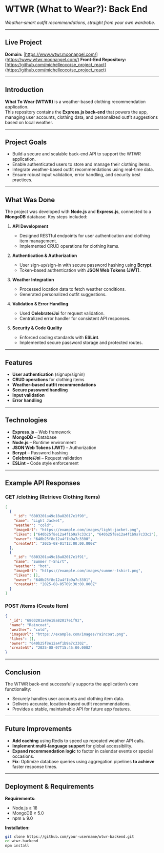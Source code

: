 # WTWR (What to Wear?): Back End

_Weather-smart outfit recommendations, straight from your own wardrobe._

---

## Live Project

**Domain:** [https://www.wtwr.moonangel.com/](https://www.wtwr.moonangel.com/)
**Front-End Repository:** [https://github.com/michelleoco/se_project_react](https://github.com/michelleoco/se_project_react)

---

## Introduction

**What To Wear (WTWR)** is a weather-based clothing recommendation application.  
This repository contains the **Express.js back-end** that powers the app, managing user accounts, clothing data, and personalized outfit suggestions based on local weather.

---

## Project Goals

- Build a secure and scalable back-end API to support the WTWR application.
- Enable authenticated users to store and manage their clothing items.
- Integrate weather-based outfit recommendations using real-time data.
- Ensure robust input validation, error handling, and security best practices.

---

## What Was Done

The project was developed with **Node.js** and **Express.js**, connected to a **MongoDB** database. Key steps included:

1. **API Development**

   - Designed RESTful endpoints for user authentication and clothing item management.
   - Implemented CRUD operations for clothing items.

2. **Authentication & Authorization**

   - User sign-up/sign-in with secure password hashing using **Bcrypt**.
   - Token-based authentication with **JSON Web Tokens (JWT)**.

3. **Weather Integration**

   - Processed location data to fetch weather conditions.
   - Generated personalized outfit suggestions.

4. **Validation & Error Handling**

   - Used **Celebrate/Joi** for request validation.
   - Centralized error handler for consistent API responses.

5. **Security & Code Quality**
   - Enforced coding standards with **ESLint**.
   - Implemented secure password storage and protected routes.

---

## Features

- **User authentication** (signup/signin)
- **CRUD operations** for clothing items
- **Weather-based outfit recommendations**
- **Secure password handling**
- **Input validation**
- **Error handling**

---

## Technologies

- **Express.js** – Web framework
- **MongoDB** – Database
- **Node.js** – Runtime environment
- **JSON Web Tokens (JWT)** – Authorization
- **Bcrypt** – Password hashing
- **Celebrate/Joi** – Request validation
- **ESLint** – Code style enforcement

---

## Example API Responses

### GET /clothing (Retrieve Clothing Items)

```json
[
  {
    "_id": "6803201a49e18a82017e1f90",
    "name": "Light Jacket",
    "weather": "cold",
    "imageUrl": "https://example.com/images/light-jacket.png",
    "likes": ["640b25f8e12a4f1b9a7c33c1", "640b25f8e12a4f1b9a7c33c2"],
    "owner": "640b25f8e12a4f1b9a7c3300",
    "createAt": "2025-08-01T12:00:00.000Z"
  },
  {
    "_id": "6803201a49e18a82017e1f91",
    "name": "Summer T-Shirt",
    "weather": "hot",
    "imageUrl": "https://example.com/images/summer-tshirt.png",
    "likes": [],
    "owner": "640b25f8e12a4f1b9a7c3301",
    "createAt": "2025-08-05T09:30:00.000Z"
  }
]
```

### POST /items (Create Item)

```json
{
  "_id": "6803201a49e18a82017e1f92",
  "name": "Raincoat",
  "weather": "cold",
  "imageUrl": "https://example.com/images/raincoat.png",
  "likes": [],
  "owner": "640b25f8e12a4f1b9a7c3302",
  "createAt": "2025-08-07T15:45:00.000Z"
}
```

---

## Conclusion

The WTWR back-end successfully supports the application’s core functionality:

- Securely handles user accounts and clothing item data.
- Delivers accurate, location-based outfit recommendations.
- Provides a stable, maintainable API for future app features.

---

## Future Improvements

- **Add caching** using Redis to speed up repeated weather API calls.
- **Implement multi-language support** for global accessibility.
- **Expand recommendation logic** to factor in calendar events or special occasions.
- **Fix**: Optimize database queries using aggregation pipelines **to achieve** faster response times.

---

## Deployment & Requirements

**Requirements:**

- Node.js ≥ 18
- MongoDB ≥ 5.0
- npm ≥ 9.0

**Installation:**

```bash
git clone https://github.com/your-username/wtwr-backend.git
cd wtwr-backend
npm install
```
